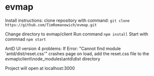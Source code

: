 # evmap

Install instructions:
clone repository with command: 
`git clone https://github.com/TimRomanowich/evmap.git`

Change directory to evmap/client
Run command `npm install`
Start with commnad `npm start`

AntD UI version 4 problems:
If Error: "Cannot find module 'antd/dist/reset.css'" crashes page on load, add the reset.css file to the evmap\client\node_modules\antd\dist directory

Project will open at localhost:3000
